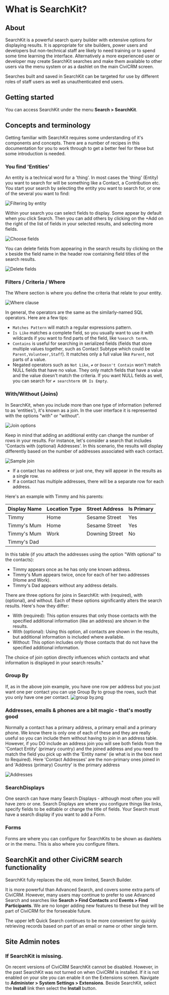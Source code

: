 # What is SearchKit?

## About

SearchKit is a powerful search query builder with extensive options for displaying results. It is appropriate for site builders, power users and developers but non-technical staff are likely to need training or to spend some time learning the interface. Alternatively a more experienced user or developer may create SearchKit searches and make them available to other users via the menu system or as a dashlet on the main CiviCRM screen.

Searches built and saved in SearchKit can be targeted for use by different roles of staff users as well as unauthenticated end users.

## Getting started

You can access SearchKit under the menu **Search > SearchKit**.

## Concepts and terminology

Getting familiar with SearchKit requires some understanding of it's components and concepts. 
There are a number of recipes in this documentation for you to work through to get a better feel
for these but some introduction is needed.

### You find 'Entities'

An entity is a technical word for a 'thing'. In most cases the 'thing' (Entity) you want to search for will be something like a Contact, a Contribution etc. You start your search by selecting the entity you want to search for, or one of the several you want to find:

![Filtering by entity](../../img/search_kit_intro_entity.png)

Within your search you can select fields to display. Some appear by default when you click Search. Then you can add others by clicking on the +Add on the right of the list of fields in your selected results, and selecting more fields. 

![Choose fields](../../img/search_kit_intro_select.png)

You can delete fields from appearing in the search results by clicking on the x beside the field name in the header row containing field titles of the search results.

![Delete fields](../../img/search_kit_intro_field_delete.png)

### Filters / Criteria / Where

The Where section is where you define the criteria that relate to your entity.

![Where clause](../../img/search_kit_intro_where.png)

In general, the operators are the same as the similarly-named SQL operators. Here are a few tips:

- `Matches Pattern` will match a regular expressions pattern.
- `Is Like` matches a complete field, so you usually want to use it with wildcards if you want to find parts of the field, like `%search term%`.
- `Contains` is useful for searching in serialized fields (fields that store multiple values together, such as Contact Subtype which could be `Parent,Volunteer,Staff`). It matches only a full value like `Parent`, not parts of a value.
- Negated operators such as `Not Like`, `≠` or `Doesn't Contain` won't match NULL fields that have no value. They only match fields that have a value and the value doesn't match the criteria. If you want NULL fields as well, you can search for `≠ searchterm OR Is Empty`.

### With/Without (Joins)

In SearchKit, when you include more than one type of information (referred to as 'entities'), it's known as a join. In the user interface it is represented with the options "with" or "without". 

![Join options](../../img/search_kit_intro_join_options.png)

Keep in mind that adding an additional entity can change the number of rows in your results. For instance, let's consider a search that includes 'Contacts with (optional) Addresses'. In this scenario, the results will display differently based on the number of addresses associated with each contact.

![Sample join](../../img/search_kit_intro_joins.png)

- If a contact has no address or just one, they will appear in the results as a single row.
- If a contact has multiple addresses, there will be a separate row for each address.

Here's an example with Timmy and his parents:

|Display Name|Location Type|Street Address|Is Primary|
|------------|-------------|--------------|----------|
|Timmy|Home|Sesame Street|Yes|
|Timmy's Mum|Home|Sesame Street|Yes|
|Timmy's Mum|Work|Downing Street|No|
|Timmy's Dad|||

In this table (if you attach the addresses using the option "With optional" to the contacts):

- Timmy appears once as he has only one known address.
- Timmy's Mum appears twice, once for each of her two addresses (Home and Work).
- Timmy's Dad appears without any address details.

There are three options for joins in SearchKit: with (required), with (optional), and without. Each of these options significantly alters the search results. Here's how they differ:

- With (required): This option ensures that only those contacts with the specified additional information (like an address) are shown in the results.
- With (optional): Using this option, all contacts are shown in the results, but additional information is included where available.
- Without: This option includes only those contacts that do not have the specified additional information.

The choice of join option directly influences which contacts and what information is displayed in your search results."

### Group By
If, as in the above join example, you have one row per address but you just want one per contact
you can use Group By to group the rows, such that you only have one per contact.
![group by.png](../../img/search_kit_intro_group_by.png)

### Addresses, emails & phones are a bit magic - that's mostly good
Normally a contact has a primary address, a primary email and a primary phone. We know there is only one
of each of these and they are really useful so you can include them without having to join in an address table. However,
if you DO include an address join you will see both fields from the 'Contact Entity' (primary
country) and the joined address and you need to match the field you pick up with the 'Entity name'
(ie what is in the box next to Required). Here 'Contact Addresses' are the non-primary ones
joined in and 'Address (primary) Country' is the primary address

![Addresses](../../img/search_kit_intro_addresses.png)

### SearchDisplays

One search can have many Search Displays - although most often you will have zero or one. Search Displays are where
you configure things like links, specify fields to be editable or change the title of fields.
Your Search must have a search display if you want to add a Form.

### Forms

Forms are where you can configure for SearchKits to be shown as dashlets or in the menu. This is also 
where you configure filters.

## SearchKit and other CiviCRM search functionality

SearchKit fully replaces the old, more limited, Search Builder. 

It is more powerful than Advanced Search, and covers some extra parts of CiviCRM. However, many users may continue to prefer to use Advanced Search and searches like **Search > Find Contacts** and **Events > Find Participants**. We are no longer adding new features to these but they will be part of CiviCRM for the forseeable future.

The upper left Quick Search continues to be more convenient for quickly retrieving records based on part of an email or name or other single term. 


## Site Admin notes

### If SearchKit is missing.

On recent versions of CiviCRM SearchKit cannot be disabled. However, in the past SearchKit was not turned on when CiviCRM is installed. If it is not enabled on your site you can enable it on the Extensions screen. Navigate to **Administer > System Settings > Extensions**. Beside SearchKit, select the **Install** link then select the **Install** button.
